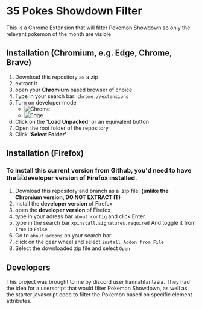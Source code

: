 # 35 Pokes Showdown Filter
This is a Chrome Extension that will filter Pokemon Showdown so only the relevant pokemon of the month are visible

## Installation (Chromium, e.g. Edge, Chrome, Brave)

1. Download this repository as a zip
2. extract it
3. open your **Chromium** based browser of choice
4. Type in your search bar: `chrome://extensions`
5. Turn on developer mode
   * ![Chrome](https://support.google.com/chrome/thread/155712634?hl=en&msgid=157192351)
   * ![Edge](https://learn.microsoft.com/en-us/microsoft-edge/extensions-chromium/getting-started/extension-sideloading)
6. Click on the **'Load Unpacked'** or an equivalent button
7. Open the root folder of the repository
8. Click **'Select Folder'**


## Installation (Firefox)
### To install this current version from Github, you'd need to have the ![developer version of Firefox](https://www.mozilla.org/en-US/firefox/developer) installed.

1. Download this repository and branch as a .zip file. **(unlike the Chromium version, DO NOT EXTRACT IT)**
2. Install the **developer version** of Firefox
3. open the **developer version** of Firefox
4. type in your adress bar `about:config` and click Enter
5. type in the search bar `xpinstall.signatures.required` And toggle it from `True` to `False`
6. Go to `about:addons` on your search bar
7. click on the gear wheel and select `install Addon from File`
8. Select the downloaded zip file and select `Open`


## Developers
This project was brought to me by discord user hannahfantasia. They had the idea for a userscript that would filter Pokemon Showdown, as well as the starter javascript code to filter the Pokemon based on specific element attributes.
